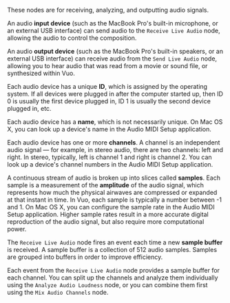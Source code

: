 These nodes are for receiving, analyzing, and outputting audio signals.

An audio **input device** (such as the MacBook Pro's built-in microphone, or an external USB interface) can send audio to the `Receive Live Audio` node, allowing the audio to control the composition. 

An audio **output device** (such as the MacBook Pro's built-in speakers, or an external USB interface) can receive audio from the `Send Live Audio` node, allowing you to hear audio that was read from a movie or sound file, or synthesized within Vuo. 

Each audio device has a unique **ID**, which is assigned by the operating system. If all devices were plugged in after the computer started up, then ID 0 is usually the first device plugged in, ID 1 is usually the second device plugged in, etc. 

Each audio device has a **name**, which is not necessarily unique. On Mac OS X, you can look up a device's name in the Audio MIDI Setup application. 

Each audio device has one or more **channels**.  A channel is an independent audio signal — for example, in stereo audio, there are two channels: left and right. In stereo, typically, left is channel 1 and right is channel 2. You can look up a device's channel numbers in the Audio MIDI Setup application. 

A continuous stream of audio is broken up into slices called **samples**.  Each sample is a measurement of the **amplitude** of the audio signal, which represents how much the physical airwaves are compressed or expanded at that instant in time.  In Vuo, each sample is typically a number between -1 and 1.  On Mac OS X, you can configure the sample rate in the Audio MIDI Setup application.  Higher sample rates result in a more accurate digital reproduction of the audio signal, but also require more computational power.

The `Receive Live Audio` node fires an event each time a new **sample buffer** is received.  A sample buffer is a collection of 512 audio samples.  Samples are grouped into buffers in order to improve efficiency.

Each event from the `Receive Live Audio` node provides a sample buffer for each channel.  You can split up the channels and analyze them individually using the `Analyze Audio Loudness` node, or you can combine them first using the `Mix Audio Channels` node.
